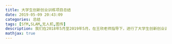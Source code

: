```yaml
---
title: 大学生创新创业训练项目总结
date: 2019-05-09 20:43:09
categories: 总结
tags: [SfM,SLAM,无人机,图传]
description: 我们在2018年5月至2019年5月，在王欣老师指导下，进行了大学生创新创业训练项目。项目名称为：“已拍摄效果为导向的相机位置反演系统”。期间摸爬滚打，踩过一些坑，想要分享一些经验给需要的人。
mathjax: true
---
```


